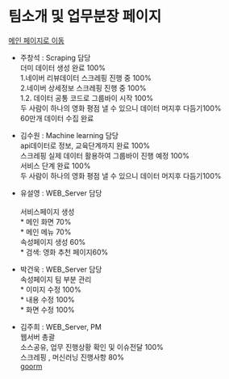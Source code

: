 # 팀소개 및 업무분장 페이지

<a href="https://github.com/ginttone/Multi_A_2Team">메인 페이지로 이동</a>

* 주창석 : Scraping 담당 <br>
         더미 데이터 생성 완료 100%<br>
         1.네이버 리뷰데이터 스크레핑 진행 중 100% <br>
         2.네이버 상세정보 스크레핑 진행 중 100% <br>
         1.2. 데이터 공통 코드로 그룹바이 시작 100% <br>
         두 사람이 하나의 영화 평점 낼 수 있으니 데이터 머지후 다듬기100% <br>
         60만개 데이터 수집 완료
     
* 김수원 : Machine learning 담당<br>
         api데이터로 정보, 교육단계까지 완료 100% <br>
         스크레핑 실제 데이터 활용하여 그룹바이 진행 예정 100% <br>
         서비스 단계 완료 100% <br>
         두 사람이 하나의 영화 평점 낼 수 있으니 데이터 머지후 다듬기100%<br>
          
     
* 유설영 : WEB_Server 담당<br>        
         서비스페이지 생성<br>
          * 메인 화면 70% <br>
          * 메인 메뉴 70% <br>
         속성페이지 생성 60%<br>
          * 검색: 영화 추천 페이지60% <br>
         
     
* 박건욱 : WEB_Server 담당<br>
         속성페이지 팀 부분 관리<br>
          * 이미지 수정 100%<br>
          * 내용 수정 100% <br>
          * 화면 수정 100% <br>
     
* 김주희 : WEB_Server, PM <br>
         웹서버 총괄<br>
         소스공유, 업무 진행상황 확인 및 이슈전달 100% <br>
         스크레핑 , 머신러닝 진행사항 80% <br>
         [goorm](https://multi-a-team-cddcy.run.goorm.io/)<br>
